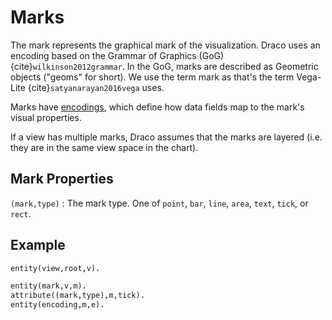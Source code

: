 # Marks

The mark represents the graphical mark of the visualization. Draco uses an encoding
based on the Grammar of Graphics (GoG) {cite}`wilkinson2012grammar`. In the GoG, marks
are described as Geometric objects ("geoms" for short). We use the term mark as that's
the term Vega-Lite {cite}`satyanarayan2016vega` uses.

Marks have [encodings](encoding.md), which define how data fields map to the mark's
visual properties.

If a view has multiple marks, Draco assumes that the marks are layered (i.e. they are in
the same view space in the chart).

## Mark Properties

`(mark,type)` : The mark type. One of `point`, `bar`, `line`, `area`, `text`, `tick`, or
`rect`.

## Example

```prolog
entity(view,root,v).

entity(mark,v,m).
attribute((mark,type),m,tick).
entity(encoding,m,e).
```
